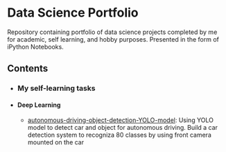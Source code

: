 # Data Science Portfolio
Repository containing portfolio of data science projects completed by me for academic, self learning, and hobby purposes. Presented in the form of iPython Notebooks.

## Contents
- ### My self-learning tasks
- #### Deep Learning

	- [autonomous-driving-object-detection-YOLO-model](https://github.com/gary-kaitung/data-science-portfolio/blob/master/autonomous-driving-object-detection-YOLO-model/Autonomous%20driving%20application-Car%20detection.ipynb): Using YOLO model to detect car and object for autonomous driving. Build a car detection system to recogniza 80 classes by using front camera mounted on the car
